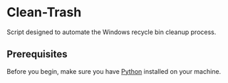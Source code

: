 # Clean-Trash
Script designed to automate the Windows recycle bin cleanup process.

## Prerequisites
Before you begin, make sure you have [Python](https://www.python.org/) installed on your machine.